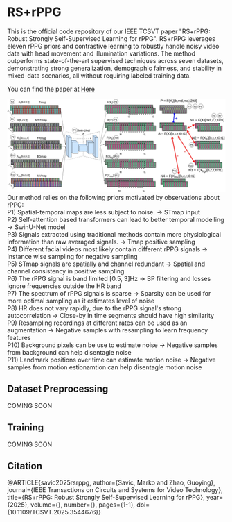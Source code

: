 # RS+rPPG

This is the official code repository of our IEEE TCSVT paper "RS+rPPG: Robust Strongly Self-Supervised Learning for rPPG". RS+rPPG leverages eleven rPPG priors and contrastive learning to robustly handle noisy video data with head movement and illumination variations. The method outperforms state-of-the-art supervised techniques across seven datasets, demonstrating strong generalization, demographic fairness, and stability in mixed-data scenarios, all without requiring labeled training data.

You can find the paper at [Here](https://brosdocs.net/fg2024/013.pdf](https://oulurepo.oulu.fi/handle/10024/54352))

![mainfig](rs+rPPG_mainfig.jpg)
Our method relies on the following priors motivated by observations about rPPG:<br>
P1) Spatial-temporal maps are less subject to noise.​ -> STmap input<br>
P2) Self-attention based transformers can lead to better temporal modelling​ -> SwinU-Net model<br>
P3) Signals extracted using traditional methods contain more physiological information than raw averaged signals.​ -> Tmap positive sampling<br>
P4) Different facial videos most likely contain different rPPG signals​ -> Instance wise sampling for negative sampling<br>
P5) STmap signals are spatially and channel redundant​ -> Spatial and channel consistency in positive sampling<br>
P6) The rPPG signal is band limited [0.5, 3]Hz​ -> BP filtering and losses ignore frequencies outside the HR band<br>
P7) The spectrum of rPPG signals is sparse -> Sparsity can be used for more optimal sampling as it estimates level of noise<br>
P8) HR does not vary rapidly, due to the rPPG signal's strong autocorrelation -> Close-by in time segments should have high similarity<br>
P9) Resampling recordings at different rates can be used as an augmentation -> Negative samples with resampling to learn frequency features<br>
P10) Background pixels can be use to estimate noise -> Negative samples from background can help disentagle noise<br>
P11) Landmark positions over time can estimate motion noise -> Negative samples from motion estionamtion can help disentagle motion noise<br>

## Dataset Preprocessing
COMING SOON

## Training
COMING SOON

## Citation
@ARTICLE{savic2025rsrppg,
  author={Savic, Marko and Zhao, Guoying},
  journal={IEEE Transactions on Circuits and Systems for Video Technology}, 
  title={RS+rPPG: Robust Strongly Self-Supervised Learning for rPPG}, 
  year={2025},
  volume={},
  number={},
  pages={1-1},
  doi={10.1109/TCSVT.2025.3544676}}


